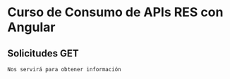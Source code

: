 # Curso de Consumo de APIs RES con Angular

## Solicitudes GET
    Nos servirá para obtener información